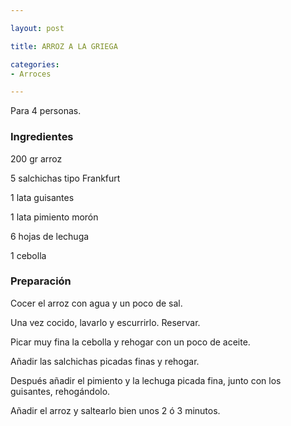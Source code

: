 ```yaml
---

layout: post

title: ARROZ A LA GRIEGA

categories:
- Arroces

---
```


Para 4 personas.

<h3>Ingredientes</h3>

200 gr arroz

5 salchichas tipo Frankfurt

1 lata guisantes

1 lata pimiento morón

6 hojas de lechuga

1 cebolla

<h3>Preparación</h3>

Cocer el arroz con agua y un poco de sal.

Una vez cocido, lavarlo y escurrirlo. Reservar.

Picar muy fina la cebolla y rehogar con un poco de aceite.

Añadir las salchichas picadas finas y rehogar.

Después añadir el pimiento y la lechuga picada fina, junto con los guisantes, rehogándolo.

Añadir el arroz y saltearlo bien unos 2 ó 3 minutos.